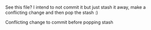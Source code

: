 See this file? I intend to not commit it but just stash it away, make a conflicting change and then pop the stash :)

Conflicting change to commit before popping stash
